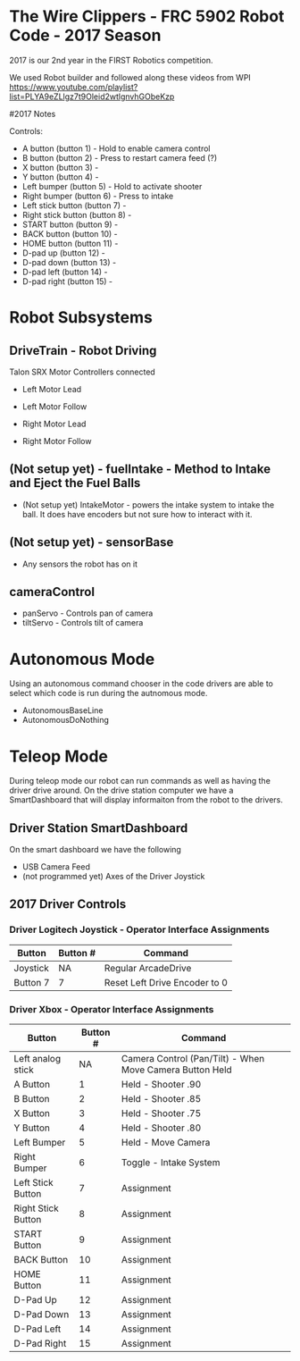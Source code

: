 # The Wire Clippers - FRC 5902 Robot Code - 2017 Season
2017 is our 2nd year in the FIRST Robotics competition.

We used Robot builder and followed along these videos from WPI 
https://www.youtube.com/playlist?list=PLYA9eZLlgz7t9Oleid2wtlgnvhGObeKzp

#2017 Notes

Controls:

- A button (button 1) - Hold to enable camera control
- B button (button 2) - Press to restart camera feed (?)
- X button (button 3) -
- Y button (button 4) -
- Left bumper (button 5) - Hold to activate shooter
- Right bumper (button 6) - Press to intake
- Left stick button (button 7) -
- Right stick button (button 8) -
- START button (button 9) -
- BACK button (button 10) -
- HOME button (button 11) -
- D-pad up (button 12) -
- D-pad down (button 13) -
- D-pad left (button 14) -
- D-pad right (button 15) -



# Robot Subsystems

## DriveTrain - Robot Driving
Talon SRX Motor Controllers connected 
- Left Motor Lead
- Left Motor Follow

- Right Motor Lead
- Right Motor Follow

## (Not setup yet) - fuelIntake - Method to Intake and Eject the Fuel Balls
- (Not setup yet) IntakeMotor - powers the intake system to intake the ball. It does have encoders but not sure how to interact with it.

## (Not setup yet) - sensorBase
- Any sensors the robot has on it

## cameraControl 
- panServo - Controls pan of camera
- tiltServo - Controls tilt of camera

# Autonomous Mode

Using an autonomous command chooser in the code drivers are able to select which code is run during the autnomous mode.
- AutonomousBaseLine
- AutonomousDoNothing

# Teleop Mode

During teleop mode our robot can run commands as well as having the driver drive around. On the drive station computer we have a SmartDashboard that will display informaiton from the robot to the drivers.

## Driver Station SmartDashboard

On the smart dashboard we have the following
- USB Camera Feed
- (not programmed yet) Axes of the Driver Joystick


## 2017 Driver Controls


### Driver Logitech Joystick - Operator Interface Assignments

| Button  | Button # | Command |
| ------------- | ------------- | ------------- |
| Joystick  | NA | Regular ArcadeDrive  |
| Button 7  | 7 | Reset Left Drive Encoder to 0  |


### Driver Xbox - Operator Interface Assignments

| Button  | Button # | Command |
| ------------- | ------------- | ------------- |
| Left analog stick | NA | Camera Control (Pan/Tilt) - When Move Camera Button Held |
| A Button | 1 | Held - Shooter .90 |
| B Button | 2 | Held - Shooter .85 |
| X Button | 3 | Held - Shooter .75 |
| Y Button | 4 | Held - Shooter .80 |
| Left Bumper | 5 | Held - Move Camera |
| Right Bumper | 6 | Toggle - Intake System |
| Left Stick Button | 7 | Assignment |
| Right Stick Button | 8 | Assignment |
| START Button | 9 | Assignment |
| BACK Button | 10 | Assignment |
| HOME Button | 11 | Assignment |
| D-Pad Up | 12 | Assignment |
| D-Pad Down | 13 | Assignment |
| D-Pad Left | 14 | Assignment |
| D-Pad Right | 15 | Assignment |
